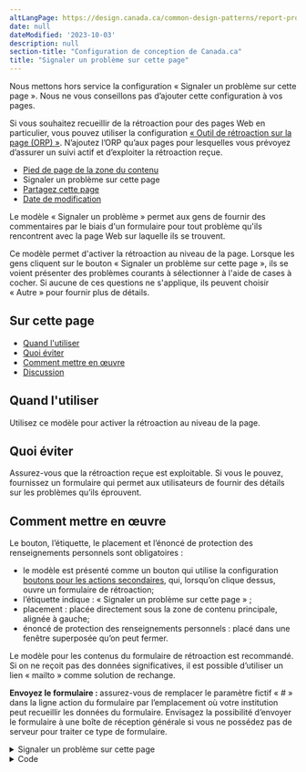 ```yaml
---
altLangPage: https://design.canada.ca/common-design-patterns/report-problem.html
date: null
dateModified: '2023-10-03'
description: null
section-title: "Configuration de conception de Canada.ca"
title: "Signaler un problème sur cette page"
---
```


 <section class="alert alert-warning">
  <p>Nous mettons hors service la configuration «&nbsp;Signaler un problème sur cette page&nbsp;». Nous ne vous conseillons pas d’ajouter cette configuration à vos pages.</p>
<p>Si vous souhaitez recueillir de la rétroaction pour des pages Web en particulier, vous pouvez utiliser la configuration <a href="https://conception.canada.ca/configurations-conception-communes/outil-retroaction.html">«&nbsp;Outil de rétroaction sur la page (ORP)&nbsp;»</a>. N’ajoutez l’ORP qu’aux pages pour lesquelles vous prévoyez d’assurer un suivi actif et d’exploiter la rétroaction reçue.</p>
</section>



<div class="gc-stp-stp">
 <div class="row">
  <ul class="toc lst-spcd col-md-12">
   <li class="col-md-4 col-sm-6">
    <a class="list-group-item" href="pied-page-contenu.html">
     Pied de page de la zone du contenu
    </a>
   </li>
   <li class="col-md-4 col-sm-6">
    <a class="list-group-item active">
     Signaler un problème sur cette page
    </a>
   </li>
   <li class="col-md-4 col-sm-6">
    <a class="list-group-item" href="partagez-page.html">
     Partagez cette page
    </a>
   </li>
   <li class="col-md-4 col-sm-6">
    <a class="list-group-item" href="date-modification.html">
     Date de modification
    </a>
   </li>
  </ul>
 </div>
</div>

<section>
 <p>
  Le modèle « Signaler un problème » permet aux gens de fournir des commentaires par le biais d'un
				formulaire pour tout problème qu'ils rencontrent avec la page Web sur laquelle ils se trouvent.
 </p>
 <p>
  Ce modèle permet d'activer la rétroaction au niveau de la page. Lorsque les gens cliquent sur le bouton
				« Signaler un problème sur cette page », ils se voient présenter des problèmes courants à sélectionner
				à l'aide de cases à cocher. Si aucune de ces questions ne s'applique, ils peuvent choisir « Autre »
				pour fournir plus de détails.
 </p>
</section>

<section>
 <h2>
  Sur cette page
 </h2>
 <ul>
  <li>
   <a href="#quand">
    Quand l'utiliser
   </a>
  </li>
  <li>
   <a href="#eviter">
    Quoi éviter
   </a>
  </li>
  <li>
   <a href="#comment">
    Comment mettre en œuvre
   </a>
  </li>
  <li>
   <a href="#discussion">
    Discussion
   </a>
  </li>
 </ul>
</section>

<section>
 <h2 id="quand">
  Quand l'utiliser
 </h2>
 <p>
  Utilisez ce modèle pour activer la rétroaction au niveau de la page.
 </p>
</section>

<section>
 <h2 id="eviter">
  Quoi éviter
 </h2>
 <p>
  Assurez-vous que la rétroaction reçue est exploitable. Si vous le pouvez, fournissez un formulaire qui permet
				aux utilisateurs de fournir des détails sur les problèmes qu’ils éprouvent.
 </p>
</section>

<section>
 <h2 id="comment">
  Comment mettre en œuvre
 </h2>
 <p>
  Le bouton, l’étiquette, le placement et l’énoncé de protection des renseignements personnels sont obligatoires&nbsp;:
 </p>
 <ul>
  <li>
   le modèle est présenté comme un bouton qui utilise la configuration
   <a href="./boutons.html">
    boutons pour
						les actions secondaires</a>, qui, lorsqu’on clique dessus, ouvre un formulaire de rétroaction;
  </li>
  <li>
   l’étiquette indique : « Signaler un problème sur cette page »&nbsp;;
  </li>
  <li>
   placement : placée directement sous la zone de contenu principale, alignée à gauche;
  </li>
  <li>
   énoncé de protection des renseignements personnels : placé dans une fenêtre superposée qu’on peut fermer.
  </li>
 </ul>
 <p>
  Le modèle pour les contenus du formulaire de rétroaction est recommandé. Si on ne reçoit pas des données
				significatives, il est possible d’utiliser un lien « mailto » comme solution de rechange.
 </p>
 <p>
  <b>
   Envoyez le formulaire :
  </b>
  assurez-vous de remplacer le paramètre fictif « # » dans la ligne
				action du formulaire par l’emplacement où votre institution peut recueillir les données du formulaire. Envisagez
				la possibilité d’envoyer le formulaire à une boîte de réception générale si vous ne possédez pas de serveur pour
				traiter ce type de formulaire.
 </p>
 <div class="pattern-demo mrgn-bttm-md">
  <div class="row">
   <div class="col-sm-6 col-md-5 col-lg-4">
    <details class="brdr-0" closed="">
     <summary class="btn btn-default text-center">
      Signaler un problème sur cette page
     </summary>
     <div class="well row">
      <div class="gc-rprt-prblm">
       <div class="gc-rprt-prblm-tggl">
        <form action="#" id="gc-rprt-prblm-form" method="post">
         <fieldset>
          <legend>
           <span class="field-name">
            Veuillez cocher toutes les réponses qui s'appliquent :
           </span>
          </legend>
          <div class="checkbox">
           <label for="problem1">
            <input data-reveal="#broken" id="problem1" name="problem" type="checkbox" value="Quelque chose ne fonctionne pas"/>
            Quelque chose ne fonctionne
														pas
           </label>
          </div>
          <div class="form-group hide" id="broken">
           <label for="problem1-detail">
            Fournissez plus de détails (facultatif) :
           </label>
           <input class="form-control full-width" id="problem1-detail" type="text"/>
          </div>
          <div class="checkbox">
           <label for="problem2">
            <input data-reveal="#spelling" id="problem2" name="problem" type="checkbox" value="Il y a une erreur d'orthographe ou de grammaire"/>
            Il y a une erreur
														d'orthographe ou de grammaire
           </label>
          </div>
          <div class="form-group hide" id="spelling">
           <label for="problem2-detail">
            Fournissez plus de détails (facultatif) :
           </label>
           <input class="form-control full-width" id="problem2-detail" type="text"/>
          </div>
          <div class="checkbox">
           <label for="problem3">
            <input data-reveal="#wrong" id="problem3" name="problem" type="checkbox" value="L'information est erronée"/>
            L'information est erronée
           </label>
          </div>
          <div class="form-group hide" id="wrong">
           <label for="problem3-detail">
            Fournissez plus de détails (facultatif) :
           </label>
           <input class="form-control full-width" id="problem3-detail" type="text"/>
          </div>
          <div class="checkbox">
           <label for="problem4">
            <input data-reveal="#outdated" id="problem4" name="problem" type="checkbox" value="L'information n'est plus à jour"/>
            L'information n'est plus à
														jour
           </label>
          </div>
          <div class="form-group hide" id="outdated">
           <label for="problem4-detail">
            Fournissez plus de détails (facultatif) :
           </label>
           <input class="form-control full-width" id="problem4-detail" type="text"/>
          </div>
          <div class="checkbox">
           <label for="problem5">
            <input data-reveal="#find" id="problem5" name="problem" type="checkbox" value="Je ne trouve pas ce que je cherche"/>
            Je ne trouve pas ce que je
														cherche
           </label>
          </div>
          <div class="form-group hide" id="find">
           <label for="problem5-detail">
            Fournissez plus de détails (facultatif) :
           </label>
           <input class="form-control full-width" id="problem5-detail" type="text"/>
          </div>
          <div class="checkbox">
           <label for="problem6">
            <input data-reveal="#confusing" id="problem6" name="problem" type="checkbox" value="Autre"/>
            Autre
           </label>
          </div>
          <div class="form-group hide" id="confusing">
           <label for="problem6-detail">
            Fournissez plus de détails (facultatif) :
           </label>
           <input class="form-control full-width" id="problem6-detail" type="text"/>
          </div>
         </fieldset>
         <p>
          <a class="wb-lbx" href="#privacy-statement">
           Déclaration de confidentialité
          </a>
         </p>
         <section class="mfp-hide modal-dialog modal-content overlay-def" id="privacy-statement">
          <header class="modal-header">
           <h2 class="modal-title">
            Déclaration de confidentialité
           </h2>
          </header>
          <div class="modal-body">
           <p>
            Lorem ipsum dolor sit amet, consectetur adipiscing elit, sed do eiusmod tempor incididunt
														ut labore et dolore magna aliqua. Turp is egestas maecenas pharetra convallis posuere morbi
														leo urna.
           </p>
          </div>
         </section>
         <button class="btn btn-primary wb-toggle" data-toggle='{"stateOff": "hide", "stateOn": "show", "selector": ".gc-rprt-prblm-tggl"}' type="submit">
          Envoyer
         </button>
        </form>
       </div>
       <div class="gc-rprt-prblm-thnk gc-rprt-prblm-tggl hide">
        <h3>
         Merci de votre aide!
        </h3>
        <p>
         Vous ne recevrez pas de réponse. Pour toute question,
         <a href="https://www.canada.ca/fr/contact.html">
          communiquez avec nous
         </a>
         .
        </p>
       </div>
      </div>
     </div>
    </details>
   </div>
  </div>
 </div>
 <details>
  <summary>
   Code
  </summary>
  <pre class="prettyprint"><code>&lt;div class="row"&gt;
  &lt;div class="col-sm-6 col-md-5 col-lg-4"&gt;
   &lt;details class="brdr-0" closed&gt;
    &lt;summary class="btn btn-default text-center"&gt;Signaler un problème sur cette page&lt;/summary&gt;
    &lt;div class="well row"&gt;
     &lt;div class="gc-rprt-prblm"&gt;
      &lt;div class="gc-rprt-prblm-tggl"&gt;
       &lt;form id="gc-rprt-prblm-form" action="#" method="post"&gt;
        &lt;fieldset&gt;
         &lt;legend&gt;&lt;span class="field-name"&gt;Veuillez cocher toutes les réponses qui s'appliquent : &lt;/span&gt;&lt;/legend&gt;
         &lt;div class="checkbox"&gt;
          &lt;label for="problem1"&gt;&lt;input type="checkbox" data-reveal="#broken" name="problem" value="Quelque chose ne fonctionne pas" id="problem1"&gt;Quelque chose ne fonctionne pas&lt;/label&gt;
         &lt;/div&gt;
         &lt;div class="form-group hide" id="broken"&gt;
          &lt;label for="problem1-detail"&gt;Fournissez plus de détails (facultatif) :&lt;/label&gt;
          &lt;input type="text" class="form-control full-width" id="problem1-detail"&gt;
         &lt;/div&gt;
         &lt;div class="checkbox"&gt;
          &lt;label for="problem2"&gt;&lt;input type="checkbox" data-reveal="#spelling" name="problem" value="Il y a une erreur d'orthographe ou de grammaire" id="problem2"&gt;Il y a une erreur d'orthographe ou de grammaire&lt;/label&gt;
         &lt;/div&gt;
         &lt;div class="form-group hide" id="spelling"&gt;
          &lt;label for="problem2-detail"&gt;Fournissez plus de détails (facultatif) :&lt;/label&gt;
          &lt;input type="text" class="form-control full-width" id="problem2-detail"&gt;
         &lt;/div&gt;
         &lt;div class="checkbox"&gt;
          &lt;label for="problem3"&gt;&lt;input type="checkbox" data-reveal="#wrong" name="problem" value="L'information est erronée" id="problem3"&gt;L'information est erronée&lt;/label&gt;
         &lt;/div&gt;
         &lt;div class="form-group hide" id="wrong"&gt;
          &lt;label for="problem3-detail"&gt;Fournissez plus de détails (facultatif) :&lt;/label&gt;
          &lt;input type="text" class="form-control full-width" id="problem3-detail"&gt;
         &lt;/div&gt;
         &lt;div class="checkbox"&gt;
          &lt;label for="problem4"&gt;&lt;input type="checkbox" data-reveal="#outdated" name="problem" value="L'information n'est plus à jour" id="problem4"&gt;L'information n'est plus à jour&lt;/label&gt;
         &lt;/div&gt;
         &lt;div class="form-group hide" id="outdated"&gt;
          &lt;label for="problem4-detail"&gt;Fournissez plus de détails (facultatif) :&lt;/label&gt;
          &lt;input type="text" class="form-control full-width" id="problem4-detail"&gt;
         &lt;/div&gt;
         &lt;div class="checkbox"&gt;
          &lt;label for="problem5"&gt;&lt;input type="checkbox" data-reveal="#find" name="problem" value="Je ne trouve pas ce que je cherche" id="problem5"&gt;Je ne trouve pas ce que je cherche&lt;/label&gt;
         &lt;/div&gt;
         &lt;div class="form-group hide" id="find"&gt;
          &lt;label for="problem5-detail"&gt;Fournissez plus de détails (facultatif) :&lt;/label&gt;
          &lt;input type="text" class="form-control full-width" id="problem5-detail"&gt;
         &lt;/div&gt;
         &lt;div class="checkbox"&gt;
          &lt;label for="problem6"&gt;&lt;input type="checkbox" data-reveal="#confusing" name="problem" value="Autre" id="problem6"&gt;Autre&lt;/label&gt;
         &lt;/div&gt;
         &lt;div class="form-group hide" id="confusing"&gt;
          &lt;label for="problem6-detail"&gt;Fournissez plus de détails (facultatif) :&lt;/label&gt;
          &lt;input type="text" class="form-control full-width" id="problem6-detail"&gt;
         &lt;/div&gt;
        &lt;/fieldset&gt;
        &lt;p&gt;&lt;a class="wb-lbx" href="#privacy-statement"&gt;Déclaration de confidentialité&lt;/a&gt;&lt;/p&gt;
        &lt;section class="mfp-hide modal-dialog modal-content overlay-def" id="privacy-statement"&gt;
         &lt;header class="modal-header"&gt;
          &lt;h2 class="modal-title"&gt;Déclaration de confidentialité&lt;/h2&gt;
         &lt;/header&gt;
         &lt;div class="modal-body"&gt;
          &lt;p&gt;Lorem ipsum dolor sit amet, consectetur adipiscing elit, sed do eiusmod tempor incididunt ut labore et dolore magna aliqua. Turp is egestas maecenas pharetra convallis posuere morbi leo urna.&lt;/p&gt;
         &lt;/div&gt;
        &lt;/section&gt;
        &lt;button type="submit" class="btn btn-primary wb-toggle" data-toggle="{&amp;quot;stateOff&amp;quot;: &amp;quot;hide&amp;quot;, &amp;quot;stateOn&amp;quot;: &amp;quot;show&amp;quot;, &amp;quot;selector&amp;quot;: &amp;quot;.gc-rprt-prblm-tggl&amp;quot;}"&gt;Envoyer&lt;/button&gt;
       &lt;/form&gt;
      &lt;/div&gt;
      &lt;div class="gc-rprt-prblm-thnk gc-rprt-prblm-tggl hide"&gt;
       &lt;h3&gt;Merci de votre aide!&lt;/h3&gt;
       &lt;p&gt;Vous ne recevrez pas de réponse. Pour toute question, &lt;a href="https://www.canada.ca/fr/contact.html"&gt;communiquez avec nous&lt;/a&gt;.&lt;/p&gt;
      &lt;/div&gt;
     &lt;/div&gt;
    &lt;/div&gt;
   &lt;/details&gt;
  &lt;/div&gt;
 &lt;/div&gt;</code></pre>
 </details>
</section>





